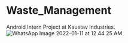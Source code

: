 # Waste_Management
Android Intern Project at Kaustav Industries.
![WhatsApp Image 2022-01-11 at 12 44 25 AM](https://user-images.githubusercontent.com/87956374/148826421-130ce1f4-bc58-4ab6-a93a-418ad5016246.jpeg)
